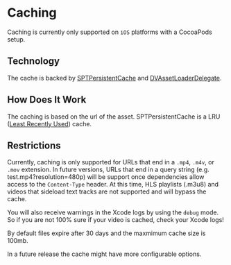 # Caching

Caching is currently only supported on `iOS` platforms with a CocoaPods setup.

## Technology

The cache is backed by [SPTPersistentCache](https://github.com/spotify/SPTPersistentCache) and [DVAssetLoaderDelegate](https://github.com/vdugnist/DVAssetLoaderDelegate).

## How Does It Work

The caching is based on the url of the asset.
SPTPersistentCache is a LRU ([Least Recently Used](https://en.wikipedia.org/wiki/Cache_replacement_policies#Least_recently_used_(LRU))) cache.

## Restrictions

Currently, caching is only supported for URLs that end in a `.mp4`, `.m4v`, or `.mov` extension. In future versions, URLs that end in a query string (e.g. test.mp4?resolution=480p) will be support once dependencies allow access to the `Content-Type` header.  At this time, HLS playlists (.m3u8) and videos that sideload text tracks are not supported and will bypass the cache.

You will also receive warnings in the Xcode logs by using the `debug` mode. So if you are not 100% sure if your video is cached, check your Xcode logs!

By default files expire after 30 days and the maxmimum cache size is 100mb.

In a future release the cache might have more configurable options.